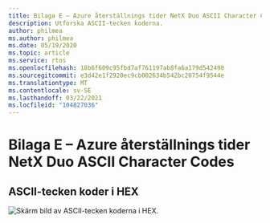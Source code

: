 ```yaml
---
title: Bilaga E – Azure återställnings tider NetX Duo ASCII Character Codes
description: Utforska ASCII-tecken koderna.
author: philmea
ms.author: philmea
ms.date: 05/19/2020
ms.topic: article
ms.service: rtos
ms.openlocfilehash: 18b6f609c95fbd7af761197ab8fa6a179d542498
ms.sourcegitcommit: e3d42e1f2920ec9cb002634b542bc20754f9544e
ms.translationtype: MT
ms.contentlocale: sv-SE
ms.lasthandoff: 03/22/2021
ms.locfileid: "104827036"
---
```

# <a name="appendix-e----azure-rtos-netx-duo-ascii-character-codes"></a>Bilaga E – Azure återställnings tider NetX Duo ASCII Character Codes 

## <a name="ascii-character-codes-in-hex"></a>ASCII-tecken koder i HEX

![Skärm bild av ASCII-tecken koderna i HEX.](./media/user-guide/ascii-character-codes-hex.png)